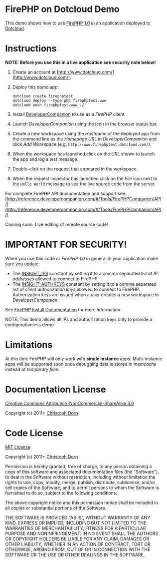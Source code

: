 FirePHP on Dotcloud Demo
========================

This demo shows how to use [FirePHP 1.0](http://www.firephp.org/) in an application deployed to [Dotcloud](http://www.dotcloud.com/).


Instructions
============

**NOTE: Before you use this in a live application see security note below!**

  1. Create an account at [http://www.dotcloud.com/](http://www.dotcloud.com/).
  2. Deploy this demo app:

         dotcloud create firephptest
         dotcloud deploy --type php firephptest.www
         dotcloud push firephptest.www ./
         
  3. Install [DeveloperCompanion](http://developercompanion.com/) to use as a _FirePHP_ client.
  4. Launch _DeveloperCompanion_ using the icon in the browser status bar.
  5. Create a new workspace using the _Hostname_ of the deployed app from the command line as the _Homepage URL_ in _DeveloperCompanion_ and click _Add Workspace_ (e.g. `http://www.firephptest.dotcloud.com/`).
  6. When the workspace has launched click on the _URL_ shown to launch the app and log a test message.
  7. Double-click on the request that appeared in the workspace.
  8. When the request inspector has launched click on the _File_ icon next to the `Hello World` message to see the live source code from the server.

For complete FirePHP API documentation and support see: [http://reference.developercompanion.com/#/Tools/FirePHPCompanion/API/](http://reference.developercompanion.com/#/Tools/FirePHPCompanion/API/)  

Coming soon: Live editing of remote source code!


IMPORTANT FOR SECURITY!
=======================

When you use this code or _FirePHP 1.0_ in general in your application make sure you update:

  * The [INSIGHT_IPS](https://github.com/cadorn/firephp-dotcloud/blob/master/lib/bootstrap.php#L7) constant by setting it to a comma separated list of _IP addresses_ allowed to connect to FirePHP.
  * The [INSIGHT_AUTHKEYS](https://github.com/cadorn/firephp-dotcloud/blob/master/lib/bootstrap.php#L8) constant by setting it to a comma separated list of _client authorization keys_ allowed to connect to FirePHP. Authorization keys are issued when a user creates a new workspace in _DeveloperCompanion_.

See [FirePHP Install Documentation](http://reference.developercompanion.com/#/Tools/FirePHPCompanion/Install/) for more information.

NOTE: This demo allows all IPs and authorization keys only to provide a configurationless demo.


Limitations
===========

At this time FirePHP will only work with **single instance** apps. Multi-instance apps will be supported soon once debugging data is stored in _memcache_ instead of _temporary files_.


Documentation License
=====================

[Creative Commons Attribution-NonCommercial-ShareAlike 3.0](http://creativecommons.org/licenses/by-nc-sa/3.0/)

Copyright (c) 2011+ [Christoph Dorn](http://www.christophdorn.com/)


Code License
============

[MIT License](http://www.opensource.org/licenses/mit-license.php)

Copyright (c) 2011+ [Christoph Dorn](http://www.christophdorn.com/)

Permission is hereby granted, free of charge, to any person obtaining a copy
of this software and associated documentation files (the "Software"), to deal
in the Software without restriction, including without limitation the rights
to use, copy, modify, merge, publish, distribute, sublicense, and/or sell
copies of the Software, and to permit persons to whom the Software is
furnished to do so, subject to the following conditions:

The above copyright notice and this permission notice shall be included in
all copies or substantial portions of the Software.

THE SOFTWARE IS PROVIDED "AS IS", WITHOUT WARRANTY OF ANY KIND, EXPRESS OR
IMPLIED, INCLUDING BUT NOT LIMITED TO THE WARRANTIES OF MERCHANTABILITY,
FITNESS FOR A PARTICULAR PURPOSE AND NONINFRINGEMENT. IN NO EVENT SHALL THE
AUTHORS OR COPYRIGHT HOLDERS BE LIABLE FOR ANY CLAIM, DAMAGES OR OTHER
LIABILITY, WHETHER IN AN ACTION OF CONTRACT, TORT OR OTHERWISE, ARISING FROM,
OUT OF OR IN CONNECTION WITH THE SOFTWARE OR THE USE OR OTHER DEALINGS IN
THE SOFTWARE.
